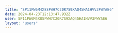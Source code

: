 ```yaml
---
title: "SP11PW6M4X8SFWH7C20R7S9XAQ45HA1HVV3FWYAE6"
date: 2024-04-23T12:13:47.932Z
user: SP11PW6M4X8SFWH7C20R7S9XAQ45HA1HVV3FWYAE6
layout: "users"
---
```

    